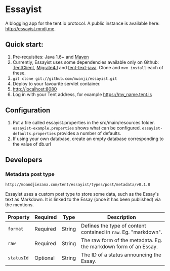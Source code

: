 # Essayist

A blogging app for the tent.io protocol. A public instance is available here: http://essayist.mndj.me.

## Quick start:

1. Pre-requisites: Java 1.6+ and [Maven](http://maven.apache.org)
1. Currently, Essayist uses some dependencies available only on Github: [TentClient](https://github.com/mwanji/tent-client-java), [Migrate4J](https://github.com/mwanji/migrate4j-maven) and [tent-text-java](https://github.com/mwanji/tent-text-java). Clone and `mvn install` each of these.
1. `git clone git://github.com/mwanji/essayist.git`
1. Deploy to your favourite servlet container.
1. [http://localhost:8080](http://localhost:8080)
1. Log in with your Tent address, for example https://my_name.tent.is

## Configuration

1. Put a file called essayist.properties in the src/main/resources folder. `essayist-example.properties` shows what can be configured. `essayist-defaults.properties` provides a number of defaults.
1. If using your own database, create an empty database corresponding to the value of db.url

## Developers

### Metadata post type

`http://moandjiezana.com/tent/essayist/types/post/metadata/v0.1.0`

Essayist uses a custom post type to store some data, such as the Essay's text as Markdown. It is linked to the Essay (once it has been published) via the mentions.

<table>
  <thead>
    <tr>
      <th>Property</th><th>Required</th><th>Type</th><th>Description</th>
    </tr>
  </thead>
  <tbody>
    <tr>
      <td><code>format</code></td>
      <td>Required</td>
      <td>String</td>
      <td>Defines the type of content contained in <code>raw</code>. Eg. "markdown".</td>
    </tr>
    <tr>
      <td><code>raw</code></td>
      <td>Required</td>
      <td>String</td>
      <td>The raw form of the metadata. Eg. the markdown form of an Essay.</td>
    </tr>
    <tr>
      <td><code>statusId</code></td>
      <td>Optional</td>
      <td>String</td>
      <td>The ID of a status announcing the Essay.</td>
    </tr>
  </tbody>
</table>

